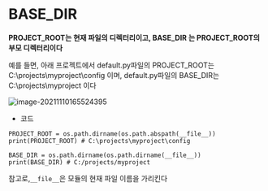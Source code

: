 # BASE_DIR

**PROJECT_ROOT는 현재 파일의 디렉터리이고, BASE_DIR 는 PROJECT_ROOT의 부모 디렉터리이다**

예를 들면, 아래 프로젝트에서 default.py파일의 PROJECT_ROOT는 C:\projects\myproject\config 이며, default.py파일의 BASE_DIR는 C:\projects\myproject 이다

![image-20211110165524395](../images/Untitled/image-20211110165524395.png)

- 코드

```
PROJECT_ROOT = os.path.dirname(os.path.abspath(__file__))
print(PROJECT_ROOT) # C:\projects\myproject\config
```

```
BASE_DIR = os.path.dirname(os.path.dirname(__file__))
print(BASE_DIR) # C:/projects/myproject
```

참고로,`__file__`은 모듈의 현재 파일 이름을 가리킨다



